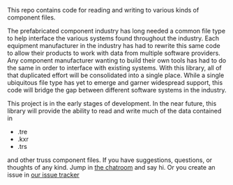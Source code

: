 This repo contains code for reading and writing to various kinds of component files.

The prefabricated component industry has long needed a common file type to help interface the various systems found throughout the industry. Each equipment manufacturer in the industry has had to rewrite this same code to allow their products to work with data from multiple software providers. Any component manufacturer wanting to build their own tools has had to do the same in order to interface with existing systems. With this library, all of that duplicated effort will be consolidated into a single place. While a single ubiquitous file type has yet to emerge and garner widespread support, this code will bridge the gap between different software systems in the industry.

This project is in the early stages of development. In the near future, this library will provide the ability to read and write much of the data contained in 

* .tre
* .kxr
* .trs

and other truss component files. If you have suggestions, questions, or thoughts of any kind. Jump in [the chatroom](https://tlk.io/truss-free) and say hi. Or you create an issue in [our issue tracker](https://bitbucket.org/buildfreely/truss-free/issues?status=new&status=open)
